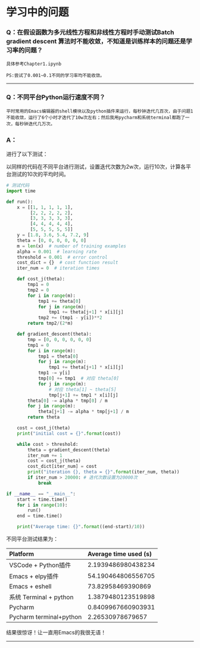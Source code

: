 # 学习中的问题

### Q：在假设函数为多元线性方程和非线性方程时手动测试Batch gradient descent 算法时不能收敛，不知道是训练样本的问题还是学习率的问题？
    
    具体参考Chapter1.ipynb
    
    PS:尝试了0.001~0.1不同的学习率均不能收敛。
___    
    
### Q：不同平台Python运行速度不同？
    
    平时常用的Emacs编辑器的shell模块以及python插件来运行，每秒钟迭代几百次，由于问题1不能收敛，运行了6个小时才迭代了10w次左右；然后我用pycharm和系统terminal都跑了一次，每秒钟迭代几万次。

### A：

进行了以下测试：

以同样的代码在不同平台进行测试，设置迭代次数为2w次，运行10次，计算各平台测试的10次的平均时间。

```python
# 测试代码
import time

def run():
    x = [[1, 1, 1, 1, 1],
         [2, 2, 2, 2, 2],
         [3, 3, 3, 3, 3],
         [4, 4, 4, 4, 4],
         [5, 5, 5, 5, 5]]
    y = [1.8, 3.6, 5.4, 7.2, 9]
    theta = [0, 0, 0, 0, 0, 0]
    m = len(x)  # number of training examples
    alpha = 0.001  # learning rate
    threshold = 0.001  # error control
    cost_dict = {}  # cost function result
    iter_num = 0  # iteration times

    def cost_j(theta):
        tmp1 = 0
        tmp2 = 0
        for i in range(m):
            tmp1 += theta[0]
            for j in range(m):
                tmp1 += theta[j+1] * x[i][j]
            tmp2 += (tmp1 - y[i])**2
        return tmp2/(2*m)

    def gradient_descent(theta):
        tmp = [0, 0, 0, 0, 0, 0]
        tmp1 = 0
        for i in range(m):
            tmp1 = theta[0]
            for j in range(m):
                tmp1 += theta[j+1] * x[i][j]
            tmp1 -= y[i]
            tmp[0] += tmp1  # 对应 theta[0]
            for j in range(m):
                # 对应 theta[1] ~ theta[5]
                tmp[j+1] += tmp1 * x[i][j]
        theta[0] -= alpha * tmp[0] / m
        for j in range(m):
            theta[j+1] -= alpha * tmp[j+1] / m
        return theta

    cost = cost_j(theta)
    print("initial cost = {}".format(cost))

    while cost > threshold:
        theta = gradient_descent(theta)
        iter_num += 1
        cost = cost_j(theta)
        cost_dict[iter_num] = cost
        print("iteration {}, theta = {}".format(iter_num, theta))
        if iter_num > 20000: # 迭代次数设置为20000次
            break

if __name__ == "__main__":
    start = time.time()
    for i in range(10):
        run()
    end = time.time()

    print("Average time: {}".format((end-start)/10))
```
不同平台测试结果为：

| Platform | Average time used (s) |
| :--- | :--- |
| VSCode + Python插件 | 2.1939486980438234 |
| Emacs + elpy插件| 54.190464806556705 |
| Emacs + eshell | 73.82958469390869 |
| 系统 Terminal + python | 1.3879480123519898|
| Pycharm | 0.8409967660903931 |
| Pycharm terminal+python | 2.26530978679657 |

结果很惊讶！让一直用Emacs的我很无语！

---

